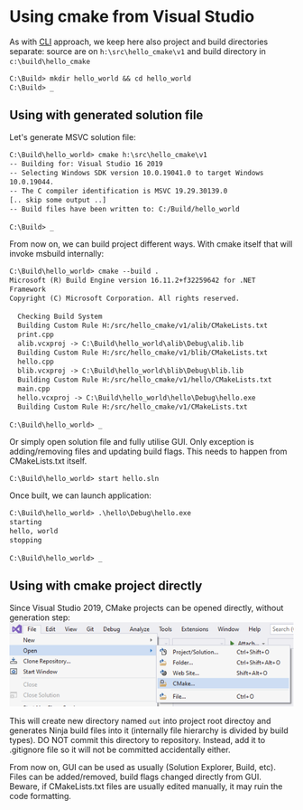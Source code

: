 # Using cmake from Visual Studio

As with [CLI](cli.md) approach, we keep here also project and build
directories separate: source are on `h:\src\hello_cmake\v1` and build
directory in `c:\build\hello_cmake`

    C:\Build> mkdir hello_world && cd hello_world
    C:\Build> _


## Using with generated solution file

Let's generate MSVC solution file:

    C:\Build\hello_world> cmake h:\src\hello_cmake\v1
    -- Building for: Visual Studio 16 2019
    -- Selecting Windows SDK version 10.0.19041.0 to target Windows 10.0.19044.
    -- The C compiler identification is MSVC 19.29.30139.0
    [.. skip some output ..]
    -- Build files have been written to: C:/Build/hello_world

    C:\Build> _

From now on, we can build project different ways. With cmake itself that will invoke
msbuild internally:

    C:\Build\hello_world> cmake --build .
    Microsoft (R) Build Engine version 16.11.2+f32259642 for .NET Framework
    Copyright (C) Microsoft Corporation. All rights reserved.

      Checking Build System
      Building Custom Rule H:/src/hello_cmake/v1/alib/CMakeLists.txt
      print.cpp
      alib.vcxproj -> C:\Build\hello_world\alib\Debug\alib.lib
      Building Custom Rule H:/src/hello_cmake/v1/blib/CMakeLists.txt
      hello.cpp
      blib.vcxproj -> C:\Build\hello_world\blib\Debug\blib.lib
      Building Custom Rule H:/src/hello_cmake/v1/hello/CMakeLists.txt
      main.cpp
      hello.vcxproj -> C:\Build\hello_world\hello\Debug\hello.exe
      Building Custom Rule H:/src/hello_cmake/v1/CMakeLists.txt

    C:\Build\hello_world> _

Or simply open solution file and fully utilise GUI. Only exception is
adding/removing files and updating build flags. This needs to happen from
CMakeLists.txt itself.

    C:\Build\hello_world> start hello.sln

Once built, we can launch application:

    C:\Build\hello_world> .\hello\Debug\hello.exe
    starting
    hello, world
    stopping

    C:\Build\hello_world> _


## Using with cmake project directly

Since Visual Studio 2019, CMake projects can be opened directly, without generation step:
![File -> Open -> CMake...](images/vs2019/File_Open_CMake.png)

This will create new directory named `out` into project root directoy and
generates Ninja build files into it (internally file hierarchy is divided by
build types). DO NOT commit this directory to repository. Instead, add it to
.gitignore file so it will not be committed accidentally either.

From now on, GUI can be used as usually (Solution Explorer, Build, etc). Files
can be added/removed, build flags changed directly from GUI. Beware, if
CMakeLists.txt files are usually edited manually, it may ruin the code
formatting.
